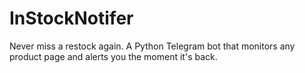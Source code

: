 # InStockNotifer
Never miss a restock again. A Python Telegram bot that monitors any product page and alerts you the moment it's back.
